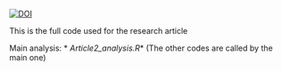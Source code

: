 [![DOI](https://zenodo.org/badge/DOI/10.5281/zenodo.4122009.svg)](https://doi.org/10.5281/zenodo.4122009)

This is the full code used for the research article 

Main analysis: *  *Article2_analysis.R**
(The other codes are called by the main one)
